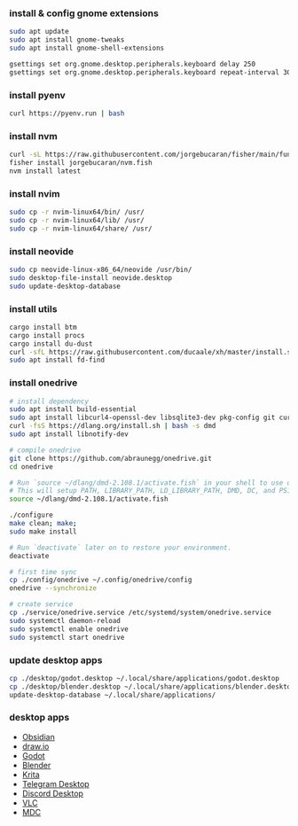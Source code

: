 ### install & config gnome extensions

```bash
sudo apt update 
sudo apt install gnome-tweaks 
sudo apt install gnome-shell-extensions 

gsettings set org.gnome.desktop.peripherals.keyboard delay 250
gsettings set org.gnome.desktop.peripherals.keyboard repeat-interval 30
```

### install pyenv

```bash
curl https://pyenv.run | bash
```

### install nvm

```bash
curl -sL https://raw.githubusercontent.com/jorgebucaran/fisher/main/functions/fisher.fish | source && fisher install jorgebucaran/fisher
fisher install jorgebucaran/nvm.fish
nvm install latest
```

### install nvim

```bash
sudo cp -r nvim-linux64/bin/ /usr/
sudo cp -r nvim-linux64/lib/ /usr/
sudo cp -r nvim-linux64/share/ /usr/
```

### install neovide

```bash
sudo cp neovide-linux-x86_64/neovide /usr/bin/
sudo desktop-file-install neovide.desktop
sudo update-desktop-database
```

### install utils

```bash
cargo install btm
cargo install procs
cargo install du-dust
curl -sfL https://raw.githubusercontent.com/ducaale/xh/master/install.sh | sh
sudo apt install fd-find
```

### install onedrive

```bash
# install dependency
sudo apt install build-essential
sudo apt install libcurl4-openssl-dev libsqlite3-dev pkg-config git curl
curl -fsS https://dlang.org/install.sh | bash -s dmd
sudo apt install libnotify-dev

# compile onedrive
git clone https://github.com/abraunegg/onedrive.git
cd onedrive

# Run `source ~/dlang/dmd-2.108.1/activate.fish` in your shell to use dmd-2.108.1.
# This will setup PATH, LIBRARY_PATH, LD_LIBRARY_PATH, DMD, DC, and PS1.
source ~/dlang/dmd-2.108.1/activate.fish

./configure
make clean; make;
sudo make install

# Run `deactivate` later on to restore your environment.
deactivate

# first time sync
cp ./config/onedrive ~/.config/onedrive/config
onedrive --synchronize

# create service
cp ./service/onedrive.service /etc/systemd/system/onedrive.service
sudo systemctl daemon-reload
sudo systemctl enable onedrive
sudo systemctl start onedrive
```

### update desktop apps

```bash
cp ./desktop/godot.desktop ~/.local/share/applications/godot.desktop
cp ./desktop/blender.desktop ~/.local/share/applications/blender.desktop
update-desktop-database ~/.local/share/applications/
```

### desktop apps

- [Obsidian](https://obsidian.md/download)
- [draw.io](https://www.drawio.com/)
- [Godot](https://godotengine.org/download/linux/)
- [Blender](https://www.blender.org/download/)
- [Krita](https://krita.org/)
- [Telegram Desktop](https://desktop.telegram.org/)
- [Discord Desktop](https://discord.com/download)
- [VLC](https://www.videolan.org/)
- [MDC](https://github.com/mvdctop/Movie_Data_Capture/releases)
